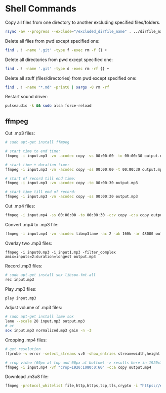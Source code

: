 # Shell Commands

Copy all files from one directory to another excluding specified files/folders.
```bash
rsync -av --progress --exclude="/excluded_dirfile_name" . ../dirfile_name
```

Delete all files from pwd except specified one:
```bash
find . ! -name '.git' -type f -exec rm -f {} +
```

Delete all directories from pwd except specified one:
```bash
find . ! -name '.git' -type d -exec rm -rf {} +
```

Delete all stuff (files/directories) from pwd except specified one:
```bash
find . ! -name "*.md" -print0 | xargs -0 rm -rf
```

Restart sound driver:
```bash
pulseaudio -k && sudo alsa force-reload
```

## ffmpeg

Cut .mp3 files:
```bash
# sudo apt-get install ffmpeg

# start time to end time:
ffmpeg -i input.mp3 -vn -acodec copy -ss 00:00:00 -to 00:00:30 output.mp3

# start time + duration time:
ffmpeg -i input.mp3 -vn -acodec copy -ss 00:00:00 -t 00:00:30 output.mp3

# start of record till end time:
ffmpeg -i input.mp3 -vn -acodec copy -to 00:00:30 output.mp3

# start time till end of record:
ffmpeg -i input.mp3 -vn -acodec copy -ss 00:00:30 output.mp3
```

Cut .mp4 files:
```bash
ffmpeg -i input.mp4 -ss 00:00:00 -to 00:00:30 -c:v copy -c:a copy output.mp4
```

Convert .mp4 to .mp3 file:
```bash
ffmpeg -i input.mp4 -vn -acodec libmp3lame -ac 2 -ab 160k -ar 48000 output.mp3
```

Overlay two .mp3 files:
```
ffmpeg -i input0.mp3 -i input1.mp3 -filter_complex amix=inputs=2:duration=longest output.mp3
```

Record .mp3 files:
```bash
# sudo apt-get install sox libsox-fmt-all
rec input.mp3
```

Play .mp3 files:
```bash
play input.mp3
```

Adjust volume of .mp3 files:
```bash
# sudo apt-get install lame sox
lame --scale 20 input.mp3 output.mp3
# or
sox input.mp3 normalized.mp3 gain -n -3
```

Cropping .mp4 files:
```bash
# get resolution
ffprobe -v error -select_streams v:0 -show_entries stream=width,height -of csv=p=0 advanced-cropped.mp4

# crop video (60px at top and 60px at bottom) -> results here in 1920x1080
ffmpeg -i input.mp4 -vf "crop=1920:1080:0:60" -c:a copy output.mp4
```

Download .m3u8 file:
```bash
ffmpeg -protocol_whitelist file,http,https,tcp,tls,crypto -i "https://example.com/playlist.m3u8" -c copy output.mp4
```

